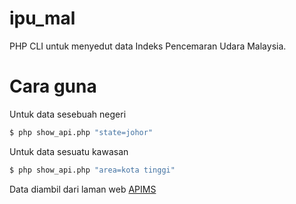 # ipu_mal
PHP CLI untuk menyedut data Indeks Pencemaran Udara Malaysia. 

# Cara guna
Untuk data sesebuah negeri
```sh
$ php show_api.php "state=johor"
```
Untuk data sesuatu kawasan
```sh
$ php show_api.php "area=kota tinggi"
```

Data diambil dari laman web [APIMS](apims.doe.gov.my/v2/table.html)

